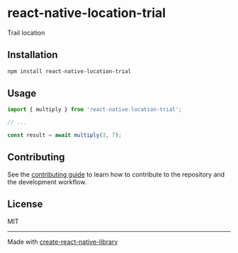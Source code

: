 # react-native-location-trial

Trail location

## Installation

```sh
npm install react-native-location-trial
```

## Usage


```js
import { multiply } from 'react-native-location-trial';

// ...

const result = await multiply(3, 7);
```


## Contributing

See the [contributing guide](CONTRIBUTING.md) to learn how to contribute to the repository and the development workflow.

## License

MIT

---

Made with [create-react-native-library](https://github.com/callstack/react-native-builder-bob)
